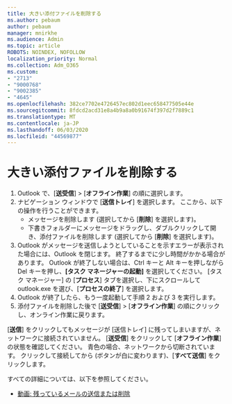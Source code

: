 ```yaml
---
title: 大きい添付ファイルを削除する
ms.author: pebaum
author: pebaum
manager: mnirkhe
ms.audience: Admin
ms.topic: article
ROBOTS: NOINDEX, NOFOLLOW
localization_priority: Normal
ms.collection: Adm_O365
ms.custom:
- "2713"
- "9000768"
- "9002385"
- "4645"
ms.openlocfilehash: 382ce7702e4726457ec802d1eec658477505e44e
ms.sourcegitcommit: 8fdcd2acd31e8a4b9a8a0b91674f397d2f7889c1
ms.translationtype: MT
ms.contentlocale: ja-JP
ms.lasthandoff: 06/03/2020
ms.locfileid: "44569877"
---
```

# <a name="remove-the-large-attachment"></a>大きい添付ファイルを削除する

1. Outlook で、[**送受信**] >  [**オフライン作業**] の順に選択します。 
2. ナビゲーション ウィンドウで [**送信トレイ**] を選択します。 ここから、以下の操作を行うことができます。 
    - メッセージを削除します (選択してから [**削除**] を選択します)。
    - 下書きフォルダーにメッセージをドラッグし、ダブルクリックして開き、添付ファイルを削除します (選択してから [**削除**] を選択します)。
3. Outlook がメッセージを送信しようとしていることを示すエラーが表示された場合には、Outlook を閉じます。 終了するまでに少し時間がかかる場合があります。 Outlook が終了しない場合は、Ctrl キーと Alt キーを押しながら Del キーを押し、**[タスク マネージャーの起動]** を選択してください。 [タスク マネージャー] の [**プロセス**] タブを選択し、下にスクロールして outlook.exe を選び、[**プロセスの終了**] を選択します。
4. Outlook が終了したら、もう一度起動して手順 2 および 3 を実行します。 
5. 添付ファイルを削除した後で [**送受信**] >  [**オフライン作業**] の順にクリックし、オンライン作業に戻ります。 

[**送信**] をクリックしてもメッセージが [送信トレイ] に残ってしまいますが、ネットワークに接続されていません。 [**送受信**] をクリックして [**オフライン作業**] の状態を確認してください。 青色の場合、ネットワークから切断されています。 クリックして接続してから (ボタンが白に変わります)、[**すべて送信**] をクリックします。
 
 すべての詳細については、以下を参照してください。
- [動画: 残っているメールの送信または削除](https://support.office.com/article/Video-Send-or-delete-an-email-stuck-in-your-outbox-26d5d34a-4e5f-444a-a9e8-44db04a94dec) 